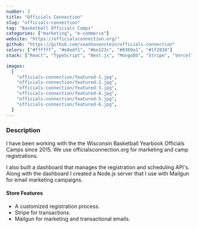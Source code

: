 ```yaml
---
number: 3
title: "Officials Connection"
slug: "officials-connection"
tag: "Basketball Officials Camps"
categories: ["marketing", "e-commerce"]
website: "https://officialsconnection.org/"
github: "https://github.com/seanhasenstein/officials-connection"
colors: ["#ffffff", "#e8edf1", "#be123c", "#0369a1", "#1f2838"]
stack: ["React", "TypeScript", "Next.js", "MongoDb", "Stripe", "Vercel"]

images:
  [
    "officials-connection/featured-1.jpg",
    "officials-connection/featured-2.jpg",
    "officials-connection/featured-3.jpg",
    "officials-connection/featured-4.jpg",
    "officials-connection/featured-5.jpg",
    "officials-connection/featured-6.jpg",
  ]
---
```


### Description

I have been working with the the Wisconsin Basketball Yearbook Officials Camps since 2015. We use officialsconnection.org for marketing and camp registrations.

I also built a dashboard that manages the registration and scheduling API's. Along with the dashboard I created a Node.js server that I use with Mailgun for email marketing campaigns.

#### Store Features

- A customized registration process.
- Stripe for transactions.
- Mailgun for marketing and transactional emails.
